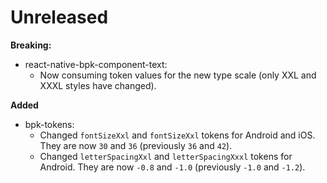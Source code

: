 # Unreleased

**Breaking:**

- react-native-bpk-component-text:
  - Now consuming token values for the new type scale (only XXL and XXXL styles have changed).

**Added**

- bpk-tokens:
  - Changed `fontSizeXxl` and `fontSizeXxl` tokens for Android and iOS. They are now `30` and `36` (previously `36` and `42`).
  - Changed `letterSpacingXxl` and `letterSpacingXxxl` tokens for Android. They are now `-0.8` and `-1.0` (previously `-1.0` and `-1.2`).
